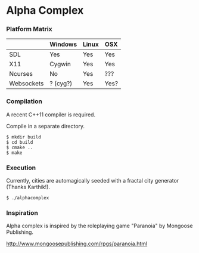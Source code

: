 Alpha Complex
=============

### Platform Matrix

|            | Windows  | Linux | OSX  |
|------------|----------|-------|------|
| SDL        | Yes      | Yes   | Yes  |
| X11        | Cygwin   | Yes   | Yes  |
| Ncurses    | No       | Yes   | ???  |
| Websockets | ? (cyg?) | Yes   | Yes? |

### Compilation

A recent C++11 compiler is required.


Compile in a separate directory.

    $ mkdir build
    $ cd build
    $ cmake ..
    $ make

### Execution

Currently, cities are automagically seeded with a fractal city generator (Thanks Karthik!).

    $ ./alphacomplex

### Inspiration

Alpha complex is inspired by the roleplaying game "Paranoia" by Mongoose Publishing.

http://www.mongoosepublishing.com/rpgs/paranoia.html
